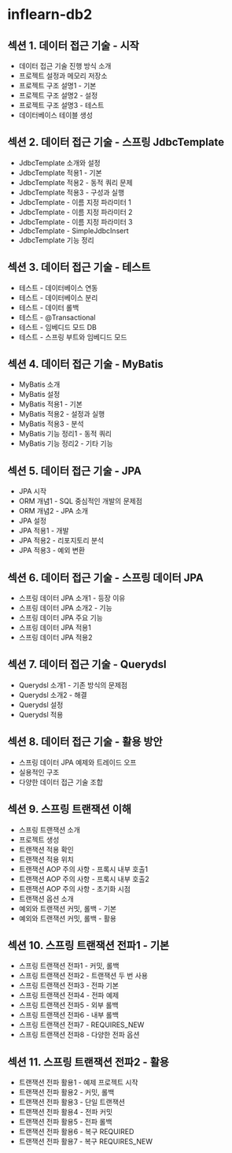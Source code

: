 # inflearn-db2
## 섹션 1. 데이터 접근 기술 - 시작
- 데이터 접근 기술 진행 방식 소개
- 프로젝트 설정과 메모리 저장소
- 프로젝트 구조 설명1 - 기본
- 프로젝트 구조 설명2 - 설정
- 프로젝트 구조 설명3 - 테스트
- 데이터베이스 테이블 생성

## 섹션 2. 데이터 접근 기술 - 스프링 JdbcTemplate
- JdbcTemplate 소개와 설정
- JdbcTemplate 적용1 - 기본
- JdbcTemplate 적용2 - 동적 쿼리 문제
- JdbcTemplate 적용3 - 구성과 실행
- JdbcTemplate - 이름 지정 파라미터 1
- JdbcTemplate - 이름 지정 파라미터 2
- JdbcTemplate - 이름 지정 파라미터 3
- JdbcTemplate - SimpleJdbcInsert
- JdbcTemplate 기능 정리

## 섹션 3. 데이터 접근 기술 - 테스트
- 테스트 - 데이터베이스 연동
- 테스트 - 데이터베이스 분리
- 테스트 - 데이터 롤백
- 테스트 - @Transactional
- 테스트 - 임베디드 모드 DB
- 테스트 - 스프링 부트와 임베디드 모드

## 섹션 4. 데이터 접근 기술 - MyBatis
- MyBatis 소개
- MyBatis 설정
- MyBatis 적용1 - 기본
- MyBatis 적용2 - 설정과 실행
- MyBatis 적용3 - 분석
- MyBatis 기능 정리1 - 동적 쿼리
- MyBatis 기능 정리2 - 기타 기능

## 섹션 5. 데이터 접근 기술 - JPA
- JPA 시작
- ORM 개념1 - SQL 중심적인 개발의 문제점
- ORM 개념2 - JPA 소개
- JPA 설정
- JPA 적용1 - 개발
- JPA 적용2 - 리포지토리 분석
- JPA 적용3 - 예외 변환

## 섹션 6. 데이터 접근 기술 - 스프링 데이터 JPA
- 스프링 데이터 JPA 소개1 - 등장 이유
- 스프링 데이터 JPA 소개2 - 기능
- 스프링 데이터 JPA 주요 기능
- 스프링 데이터 JPA 적용1
- 스프링 데이터 JPA 적용2

## 섹션 7. 데이터 접근 기술 - Querydsl
- Querydsl 소개1 - 기존 방식의 문제점
- Querydsl 소개2 - 해결
- Querydsl 설정
- Querydsl 적용

## 섹션 8. 데이터 접근 기술 - 활용 방안
- 스프링 데이터 JPA 예제와 트레이드 오프
- 실용적인 구조
- 다양한 데이터 접근 기술 조합

## 섹션 9. 스프링 트랜잭션 이해
- 스프링 트랜잭션 소개
- 프로젝트 생성
- 트랜잭션 적용 확인
- 트랜잭션 적용 위치
- 트랜잭션 AOP 주의 사항 - 프록시 내부 호출1
- 트랜잭션 AOP 주의 사항 - 프록시 내부 호출2
- 트랜잭션 AOP 주의 사항 - 초기화 시점
- 트랜잭션 옵션 소개
- 예외와 트랜잭션 커밋, 롤백 - 기본
- 예외와 트랜잭션 커밋, 롤백 - 활용

## 섹션 10. 스프링 트랜잭션 전파1 - 기본
- 스프링 트랜잭션 전파1 - 커밋, 롤백
- 스프링 트랜잭션 전파2 - 트랜잭션 두 번 사용
- 스프링 트랜잭션 전파3 - 전파 기본
- 스프링 트랜잭션 전파4 - 전파 예제
- 스프링 트랜잭션 전파5 - 외부 롤백
- 스프링 트랜잭션 전파6 - 내부 롤백
- 스프링 트랜잭션 전파7 - REQUIRES_NEW
- 스프링 트랜잭션 전파8 - 다양한 전파 옵션

## 섹션 11. 스프링 트랜잭션 전파2 - 활용
- 트랜잭션 전파 활용1 - 예제 프로젝트 시작
- 트랜잭션 전파 활용2 - 커밋, 롤백
- 트랜잭션 전파 활용3 - 단일 트랜잭션
- 트랜잭션 전파 활용4 - 전파 커밋
- 트랜잭션 전파 활용5 - 전파 롤백
- 트랜잭션 전파 활용6 - 복구 REQUIRED
- 트랜잭션 전파 활용7 - 복구 REQUIRES_NEW
